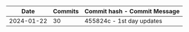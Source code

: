 | Date       | Commits | Commit hash - Commit Message |
| ----------- | ------- | --------------------------- |
| 2024-01-22 | 30 | 455824c - 1st day updates |
